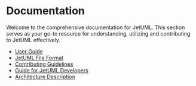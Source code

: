 # Documentation

Welcome to the comprehensive documentation for JetUML. This section serves as your go-to resource for understanding, utilizing and contributing to JetUML effectively.

* [User Guide](https://www.jetuml.org/docs/user-guide.html)
* [JetUML File Format](https://www.jetuml.org/docs/schemas.html)
* [Contributing Guidelines](https://www.jetuml.org/docs/CONTRIBUTING.html)
* [Guide for JetUML Developers](https://www.jetuml.org/docs/developers.html)
* [Architecture Description]([/docs/architecture.md](https://www.jetuml.org/docs/architecture.html))
